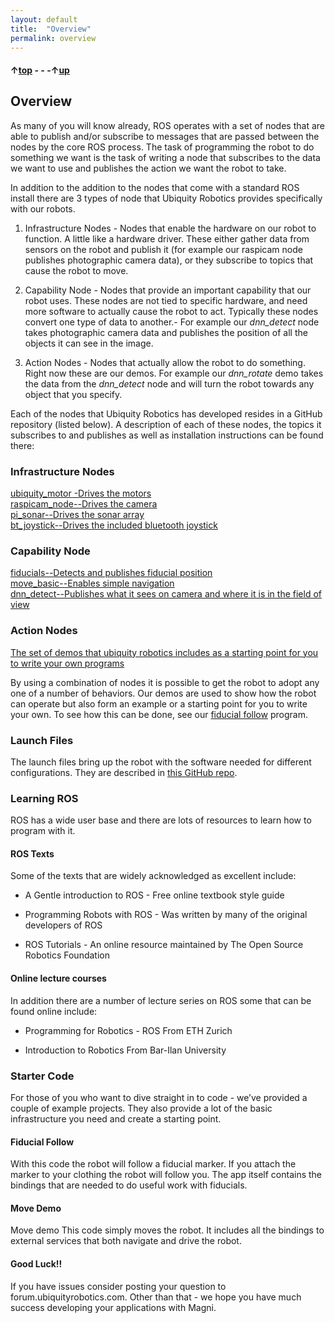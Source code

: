 ```yaml
---
layout: default
title:  "Overview"
permalink: overview
---
```


#### &uarr;[top](https://ubiquityrobotics.github.io/learn/) - - -&uarr;[up](ix_programming)

## Overview

As many of you will know already, ROS operates with a set of nodes that are able to publish and/or subscribe to messages that are passed between the nodes by the core ROS process. The task of programming the robot to do something we want is the task of writing a node that subscribes to the data we want to use and publishes the action we want the robot to take.

In addition to the addition to the nodes that come with a standard ROS install there are 3 types of node that Ubiquity Robotics provides specifically with our robots.

1) Infrastructure Nodes  - Nodes that enable the hardware on our robot to function. A little like a hardware driver. These either gather data from sensors on the robot and publish it (for example our raspicam node publishes photographic camera data), or they subscribe to topics that cause the robot to move.

2) Capability Node - Nodes that provide an important capability that our robot uses. These nodes are not tied to specific hardware, and need more software to actually cause the robot to act. Typically these nodes convert one type of data to another.- For example our *dnn_detect* node takes photographic camera data and publishes the position of all the objects it can see in the image.

3) Action Nodes - Nodes that actually allow the robot to do something. Right now these are our demos. For example our *dnn_rotate* demo takes the data from the *dnn_detect* node and will turn the robot towards any object that you specify.

Each of the nodes that Ubiquity Robotics has developed resides in a GitHub repository (listed below). A description of each of these nodes, the topics it subscribes to and publishes as well as installation instructions can be found there:

### Infrastructure Nodes  
[ubiquity_motor -Drives the motors](https://github.com/UbiquityRobotics/ubiquity_motor)   
[raspicam_node--Drives the camera](https://github.com/UbiquityRobotics/raspicam_node)  
[pi_sonar--Drives the sonar array](https://github.com/UbiquityRobotics/pi_sonar)             
[bt_joystick--Drives the included bluetooth joystick](https://github.com/UbiquityRobotics/bt_joystick)  

### Capability Node
[fiducials--Detects and publishes fiducial position](https://github.com/UbiquityRobotics/fiducials)    
[move_basic--Enables simple navigation](https://github.com/UbiquityRobotics/move_basic)  
[dnn_detect--Publishes what it sees on camera and where it is in the field of view](https://github.com/UbiquityRobotics/dnn_detect)

### Action Nodes
[The set of demos that ubiquity robotics includes as a starting point for you to write your own programs](https://github.com/UbiquityRobotics/demos)   

By using a combination of nodes it is possible to get the robot to adopt any one of a number of behaviors. Our demos are used to show how the robot can operate but also form an example or a starting point for you to write your own. To see how this can be done, see our [fiducial follow](programming_your_robot/fiducial_follow_app.md) program.

### Launch Files

The launch files bring up the robot with the software needed for different configurations.  They are described in [this GitHub repo](https://github.com/UbiquityRobotics/magni_robot/blob/indigo-devel/README.md).

### Learning ROS

ROS has a wide user base and there are lots of resources to learn how to program with it.
#### ROS Texts

Some of the texts that are widely acknowledged as excellent include:

* A Gentle introduction to ROS - Free online textbook style guide

* Programming Robots with ROS - Was written by many of the original developers of ROS

* ROS Tutorials - An online resource maintained by The Open Source Robotics Foundation

#### Online lecture courses

In addition there are a number of lecture series on ROS some that can be found online include:

* Programming for Robotics - ROS From ETH Zurich

* Introduction to Robotics From Bar-Ilan University

### Starter Code

For those of you who want to dive straight in to code - we’ve provided a couple of example projects. They also provide a lot of the basic infrastructure you need and create a starting point.
#### Fiducial Follow

With this code the robot will follow a fiducial marker. If you attach the marker to your clothing the robot will follow you. The app itself contains the bindings that are needed to do useful work with fiducials.
#### Move Demo

Move demo This code simply moves the robot. It includes all the bindings to external services that both navigate and drive the robot.
#### Good Luck!!

If you have issues consider posting your question to forum.ubiquityrobotics.com. Other than that - we hope you have much success developing your applications with Magni.
